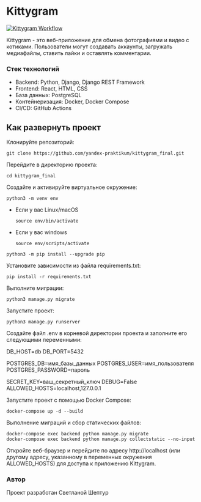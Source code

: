 # Kittygram #

[![Kittygram Workflow](https://github.com/svitlanasheptur/kittygram_final/actions/workflows/main.yml/badge.svg)](https://github.com/svitlanasheptur/kittygram_final/actions/workflows/main.yml)

Kittygram - это веб-приложение для обмена фотографиями и видео с котиками. Пользователи могут создавать аккаунты, загружать медиафайлы, ставить лайки и оставлять комментарии.

### Стек технологий ###

- Backend: Python, Django, Django REST Framework
- Frontend: React, HTML, CSS
- База данных: PostgreSQL
- Контейнеризация: Docker, Docker Compose
- CI/CD: GitHub Actions

## Как развернуть проект ##

Клонируйте репозиторий:

```
git clone https://github.com/yandex-praktikum/kittygram_final.git
```
Перейдите в директорию проекта:

```
cd kittygram_final
```

Cоздайте и активируйте виртуальное окружение:

```
python3 -m venv env
```

* Если у вас Linux/macOS

    ```
    source env/bin/activate
    ```

* Если у вас windows

    ```
    source env/scripts/activate
    ```

```
python3 -m pip install --upgrade pip
```

Установите зависимости из файла requirements.txt:

```
pip install -r requirements.txt
```

Выполните миграции:

```
python3 manage.py migrate
```

Запустите проект:

```
python3 manage.py runserver
```

Создайте файл .env в корневой директории проекта и заполните его следующими переменными:

DB_HOST=db
DB_PORT=5432

POSTGRES_DB=имя_базы_данных
POSTGRES_USER=имя_пользователя
POSTGRES_PASSWORD=пароль

SECRET_KEY=ваш_секретный_ключ
DEBUG=False
ALLOWED_HOSTS=localhost,127.0.0.1

Запустите проект с помощью Docker Compose:

```
docker-compose up -d --build
```

Выполнение миграций и сбор статических файлов:

```
docker-compose exec backend python manage.py migrate
docker-compose exec backend python manage.py collectstatic --no-input
```

Откройте веб-браузер и перейдите по адресу http://localhost (или другому адресу, указанному в переменных окружения ALLOWED_HOSTS) для доступа к приложению Kittygram.

### Автор ###
Проект разработан Светланой Шептур